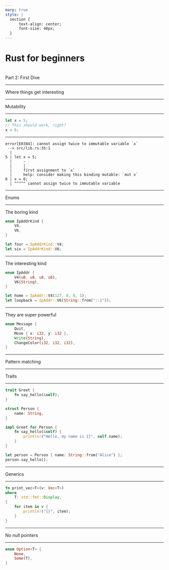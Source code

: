 ```yaml
---
marp: true
style: |
  section {
      text-align: center;
      font-size: 40px;
  }
---
```

# Rust for beginners

<br/>
Part 2: First Dive

---

Where things get interesting

---
Mutability

---
<style scoped> section{ text-align: left; }</style>

```rust
let x = 5;
// This should work, right?
x = 6;
```

---
<style scoped> section{ text-align: left; }</style>

```console
error[E0384]: cannot assign twice to immutable variable `x`
 --> src/lib.rs:35:1
  |
5 | let x = 5;
  |     -
  |     |
  |     first assignment to `x`
  |     help: consider making this binding mutable: `mut x`
6 | x = 6;
  | ^^^^^ cannot assign twice to immutable variable
```

---
Enums

---
<style scoped> section{ text-align: left; }</style>

The boring kind

```rust
enum IpAddrKind {
    V4,
    V6,
}

let four = IpAddrKind::V4;
let six = IpAddrKind::V6;
```

---
<style scoped> section{ text-align: left; }</style>
The interesting kind

```rust
enum IpAddr {
    V4(u8, u8, u8, u8),
    V6(String),
}

let home = IpAddr::V4(127, 0, 0, 1);
let loopback = IpAddr::V6(String::from("::1"));
```

---
<style scoped> section{ text-align: left; }</style>
They are super powerful

```rust
enum Message {
    Quit,
    Move { x: i32, y: i32 },
    Write(String),
    ChangeColor(i32, i32, i32),
}
```

---
Pattern matching

---
Traits

---
<style scoped> section{ text-align: left; }</style>

```rust
trait Greet {
    fn say_hello(&self);
}

struct Person {
    name: String,
}

impl Greet for Person {
    fn say_hello(&self) {
        println!("Hello, my name is {}", self.name);
    }
}

let person = Person { name: String::from("Alice") };
person.say_hello();
```

---
Generics

---
<style scoped> section{ text-align: left; }</style>

```rust
fn print_vec<T>(v: Vec<T>)
where
    T: std::fmt::Display,
{
    for item in v {
        println!("{}", item);
    }
}
```

---
No null pointers

---
<style scoped> section{ text-align: left; }</style>

```rust
enum Option<T> {
    None,
    Some(T),
}
```

